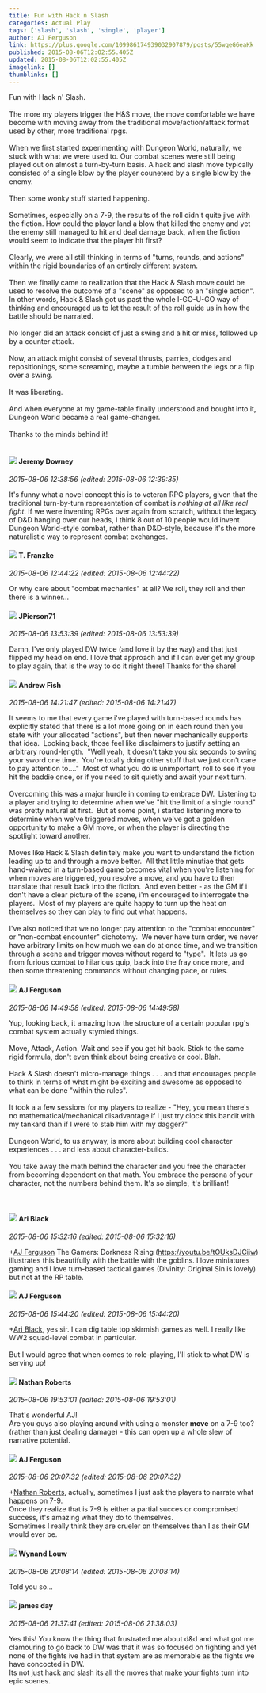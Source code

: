 ```yaml
---
title: Fun with Hack n Slash
categories: Actual Play
tags: ['slash', 'slash', 'single', 'player']
author: AJ Ferguson
link: https://plus.google.com/109986174939032907879/posts/55wqeG6eaKk
published: 2015-08-06T12:02:55.405Z
updated: 2015-08-06T12:02:55.405Z
imagelink: []
thumblinks: []
---
```


Fun with Hack n&#39; Slash.<br /><br />The more my players trigger the H&amp;S move, the move comfortable we have become with moving away from the traditional move/action/attack format used by other, more traditional rpgs.<br /><br />When we first started experimenting with Dungeon World, naturally, we stuck with what we were used to. Our combat scenes were still being played out on almost a turn-by-turn basis. A hack and slash move typically consisted of a single blow by the player couneterd by a single blow by the enemy.<br /><br />Then some wonky stuff started happening. <br /><br />Sometimes, especially on a 7-9, the results of the roll didn&#39;t quite jive with the fiction. How could the player land a blow that killed the enemy and yet the enemy still managed to hit and deal damage back, when the fiction would seem to indicate that the player hit first?<br /><br />Clearly, we were all still thinking in terms of &quot;turns, rounds, and actions&quot; within the rigid boundaries of an entirely different system.<br /><br />Then we finally came to realization that the Hack &amp; Slash move could be used to resolve the outcome of a &quot;scene&quot; as opposed to an &quot;single action&quot;. In other words, Hack &amp; Slash got us past the whole I-GO-U-GO way of thinking and encouraged us to let the result of the roll guide us in how the battle should be narrated.<br /><br />No longer did an attack consist of just a swing and a hit or miss, followed up by a counter attack.<br /><br />Now, an attack might consist of several thrusts, parries, dodges and repositionings, some screaming, maybe a tumble between the legs or a flip over a swing. <br /><br />It was liberating. <br /><br />And when everyone at my game-table finally understood and bought into it, Dungeon World became a real game-changer.<br /><br />Thanks to the minds behind it! <br /><br />  
<div id='comment z12hu3dgcoqrehhks22bxnmywwumentlz'>
  <h4><img src='{{site.baseurl}}//images/avatars/113113434693868614887_photo.jpg'> Jeremy Downey</h4>
      <p><cite>2015-08-06 12:38:56 (edited: 2015-08-06 12:39:35)</cite></p>
        <p>It&#39;s funny what a novel concept this is to veteran RPG players, given that the traditional turn-by-turn representation of combat is <i>nothing at all like real fight</i>. If we were inventing RPGs over again from scratch, without the legacy of D&amp;D hanging over our heads, I think 8 out of 10 people would invent Dungeon World-style combat, rather than D&amp;D-style, because it&#39;s the more naturalistic way to represent combat exchanges.</p>
</div>
        

<div id='comment z12hu3dgcoqrehhks22bxnmywwumentlz'>
  <h4><img src='{{site.baseurl}}//images/avatars/110330901807759406775_photo.jpg'> T. Franzke</h4>
      <p><cite>2015-08-06 12:44:22 (edited: 2015-08-06 12:44:22)</cite></p>
        <p>Or why care about &quot;combat mechanics&quot; at all? We roll, they roll and then there is a winner...</p>
</div>
        

<div id='comment z12hu3dgcoqrehhks22bxnmywwumentlz'>
  <h4><img src='{{site.baseurl}}//images/avatars/109616352279883531812_photo.jpg'> JPierson71</h4>
      <p><cite>2015-08-06 13:53:39 (edited: 2015-08-06 13:53:39)</cite></p>
        <p>Damn, I&#39;ve only played DW twice (and love it by the way) and that just flipped my head on end. I love that approach and if I can ever get my group to play again, that is the way to do it right there! Thanks for the share!</p>
</div>
        

<div id='comment z12hu3dgcoqrehhks22bxnmywwumentlz'>
  <h4><img src='{{site.baseurl}}//images/avatars/109840962456887986459_photo.jpg'> Andrew Fish</h4>
      <p><cite>2015-08-06 14:21:47 (edited: 2015-08-06 14:21:47)</cite></p>
        <p>It seems to me that every game i&#39;ve played with turn-based rounds has explicitly stated that there is a lot more going on in each round then you state with your allocated &quot;actions&quot;, but then never mechanically supports that idea.  Looking back, those feel like disclaimers to justify setting an arbitrary round-length.  &quot;Well yeah, it doesn&#39;t take you six seconds to swing your sword one time.  You&#39;re totally doing other stuff that we just don&#39;t care to pay attention to....&quot;  Most of what you do is unimportant, roll to see if you hit the baddie once, or if you need to sit quietly and await your next turn.<br /><br />Overcoming this was a major hurdle in coming to embrace DW.  Listening to a player and trying to determine when we&#39;ve &quot;hit the limit of a single round&quot; was pretty natural at first.  But at some point, i started listening more to determine when we&#39;ve triggered moves, when we&#39;ve got a golden opportunity to make a GM move, or when the player is directing the spotlight toward another.<br /><br />Moves like Hack &amp; Slash definitely make you want to understand the fiction leading up to and through a move better.  All that little minutiae that gets hand-waived in a turn-based game becomes vital when you&#39;re listening for when moves are triggered, you resolve a move, and you have to then translate that result back into the fiction.  And even better - as the GM if i don&#39;t have a clear picture of the scene, i&#39;m encouraged to interrogate the players.  Most of my players are quite happy to turn up the heat on themselves so they can play to find out what happens.<br /><br />I&#39;ve also noticed that we no longer pay attention to the &quot;combat encounter&quot; or &quot;non-combat encounter&quot; dichotomy.  We never have turn order, we never have arbitrary limits on how much we can do at once time, and we transition through a scene and trigger moves without regard to &quot;type&quot;.  It lets us go from furious combat to hilarious quip, back into the fray once more, and then some threatening commands without changing pace, or rules.</p>
</div>
        

<div id='comment z12hu3dgcoqrehhks22bxnmywwumentlz'>
  <h4><img src='{{site.baseurl}}//images/avatars/109986174939032907879_photo.jpg'> AJ Ferguson</h4>
      <p><cite>2015-08-06 14:49:58 (edited: 2015-08-06 14:49:58)</cite></p>
        <p>Yup, looking back, it amazing how the structure of a certain popular rpg&#39;s combat system actually stymied things.<br /><br />Move, Attack, Action. Wait and see if you get hit back. Stick to the same rigid formula, don&#39;t even think about being creative or cool. Blah.<br /><br />Hack &amp; Slash doesn&#39;t micro-manage things . . . and that encourages people to think in terms of what might be exciting and awesome as opposed to what can be done &quot;within the rules&quot;.<br /><br />It took a a few sessions for my players to realize - &quot;Hey, you mean there&#39;s no mathematical/mechanical disadvantage if I just try clock this bandit with my tankard than if I were to stab him with my dagger?&quot;<br /><br />Dungeon World, to us anyway,  is more about building cool character experiences . . . and less about character-builds.<br /><br />You take away the math behind the character and you free the character from becoming dependent on that math. You embrace the persona of your character, not the numbers behind them. It&#39;s so simple, it&#39;s brilliant!<br /><br /><br /></p>
</div>
        

<div id='comment z12hu3dgcoqrehhks22bxnmywwumentlz'>
  <h4><img src='{{site.baseurl}}//images/avatars/114340138562787667396_photo.jpg'> Ari Black</h4>
      <p><cite>2015-08-06 15:32:16 (edited: 2015-08-06 15:32:16)</cite></p>
        <p><span class="proflinkWrapper"><span class="proflinkPrefix">+</span><a class="proflink" href="https://plus.google.com/109986174939032907879" oid="109986174939032907879">AJ Ferguson</a></span> The Gamers: Dorkness Rising (<a href="https://youtu.be/tOUksDJCijw" class="ot-anchor">https://youtu.be/tOUksDJCijw</a>) illustrates this beautifully with the battle with the goblins. I love miniatures gaming and I love turn-based tactical games (Divinity: Original Sin is lovely) but not at the RP table.</p>
</div>
        

<div id='comment z12hu3dgcoqrehhks22bxnmywwumentlz'>
  <h4><img src='{{site.baseurl}}//images/avatars/109986174939032907879_photo.jpg'> AJ Ferguson</h4>
      <p><cite>2015-08-06 15:44:20 (edited: 2015-08-06 15:44:20)</cite></p>
        <p><span class="proflinkWrapper"><span class="proflinkPrefix">+</span><a class="proflink" href="https://plus.google.com/114340138562787667396" oid="114340138562787667396">Ari Black</a></span>, yes sir. I can dig table top skirmish games as well. I really like WW2 squad-level combat in particular.<br /><br />But I would agree that when comes to role-playing, I&#39;ll stick to what DW is serving up!</p>
</div>
        

<div id='comment z12hu3dgcoqrehhks22bxnmywwumentlz'>
  <h4><img src='{{site.baseurl}}//images/avatars/117646243340764868749_photo.jpg'> Nathan Roberts</h4>
      <p><cite>2015-08-06 19:53:01 (edited: 2015-08-06 19:53:01)</cite></p>
        <p>That&#39;s wonderful AJ!<br />Are you guys also playing around with using a monster <b>move</b> on a 7-9 too? (rather than just dealing damage) - this can open up a whole slew of narrative potential.</p>
</div>
        

<div id='comment z12hu3dgcoqrehhks22bxnmywwumentlz'>
  <h4><img src='{{site.baseurl}}//images/avatars/109986174939032907879_photo.jpg'> AJ Ferguson</h4>
      <p><cite>2015-08-06 20:07:32 (edited: 2015-08-06 20:07:32)</cite></p>
        <p><span class="proflinkWrapper"><span class="proflinkPrefix">+</span><a class="proflink" href="https://plus.google.com/117646243340764868749" oid="117646243340764868749">Nathan Roberts</a></span>, actually, sometimes I just ask the players to narrate what happens on 7-9. <br />Once they realize that is 7-9 is either a partial succes or compromised success, it&#39;s amazing what they do to themselves.<br />Sometimes I really think they are crueler on themselves than I as their GM would ever be.</p>
</div>
        

<div id='comment z12hu3dgcoqrehhks22bxnmywwumentlz'>
  <h4><img src='{{site.baseurl}}//images/avatars/111256963556395023796_photo.jpg'> Wynand Louw</h4>
      <p><cite>2015-08-06 20:08:14 (edited: 2015-08-06 20:08:14)</cite></p>
        <p>Told you so...</p>
</div>
        

<div id='comment z12hu3dgcoqrehhks22bxnmywwumentlz'>
  <h4><img src='{{site.baseurl}}//images/avatars/102471828307590489125_photo.jpg'> james day</h4>
      <p><cite>2015-08-06 21:37:41 (edited: 2015-08-06 21:38:03)</cite></p>
        <p>Yes this! You know the thing that frustrated me about d&amp;d and what got me clamouring to go back to DW was that it was so focused on fighting and yet none of the fights ive had in that system are as memorable as the fights we have concocted in DW. <br />Its not just hack and slash its all the moves that make your fights turn into epic scenes.</p>
</div>
        